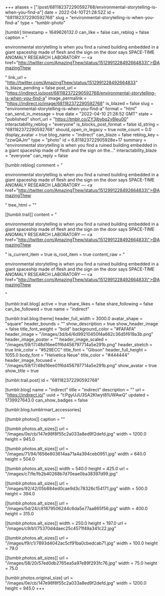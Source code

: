 +++
aliases = ["/post/681182372290592768/environmental-storytelling-is-when-you-find-a"]
date = 2022-04-10T21:28:52Z
id = "681182372290592768"
slug = "environmental-storytelling-is-when-you-find-a"
type = "tumblr-photo"

[tumblr]
timestamp = 1649626132.0
can_like = false
can_reblog = false
caption = "<p>environmental storytelling is when you find a ruined building embedded in a giant spaceship made of flesh and the sign on the door says SPACE-TIME ANOMALY RESEARCH LABORATORY — <a href=\"http://twitter.com/AmazingThew/status/1512991228492664833\">@AmazingThew</a></p>"
link_url = "http://twitter.com/AmazingThew/status/1512991228492664833"
is_blaze_pending = false
post_url = "https://indirect.io/post/681182372290592768/environmental-storytelling-is-when-you-find-a"
image_permalink = "https://indirect.io/image/681182372290592768"
is_blazed = false
slug = "environmental-storytelling-is-when-you-find-a"
format = "html"
can_send_in_message = true
date = "2022-04-10 21:28:52 GMT"
state = "published"
short_url = "https://tmblr.co/ZY3jbybq2y8leu00"
interactability_reblog = "everyone"
is_blocks_post_format = false
id_string = "681182372290592768"
should_open_in_legacy = true
note_count = 0.0
display_avatar = true
blog_name = "indirect"
can_blaze = false
reblog_key = "zzwQAJnr"
type = "photo"
id = 6.811823722905928e+17
summary = "environmental storytelling is when you find a ruined building embedded in a giant spaceship made of flesh and the sign on the..."
interactability_blaze = "everyone"
can_reply = false

[tumblr.reblog]
comment = "<p>environmental storytelling is when you find a ruined building embedded in a giant spaceship made of flesh and the sign on the door says SPACE-TIME ANOMALY RESEARCH LABORATORY — <a href=\"http://twitter.com/AmazingThew/status/1512991228492664833\">@AmazingThew</a></p>"
tree_html = ""

[[tumblr.trail]]
content = "<p>environmental storytelling is when you find a ruined building embedded in a giant spaceship made of flesh and the sign on the door says SPACE-TIME ANOMALY RESEARCH LABORATORY &mdash; <a href=\"http://twitter.com/AmazingThew/status/1512991228492664833\">@AmazingThew</a></p>"
is_current_item = true
is_root_item = true
content_raw = "<p>environmental storytelling is when you find a ruined building embedded in a giant spaceship made of flesh and the sign on the door says SPACE-TIME ANOMALY RESEARCH LABORATORY — <a href=\"http://twitter.com/AmazingThew/status/1512991228492664833\">@AmazingThew</a></p>"

[tumblr.trail.blog]
active = true
share_likes = false
share_following = false
can_be_followed = true
name = "indirect"

[tumblr.trail.blog.theme]
header_full_width = 3000.0
avatar_shape = "square"
header_bounds = ""
show_description = true
show_header_image = false
title_font_weight = "bold"
background_color = "#FAFAFA"
header_image = "/images/3d/b4/6d99210450f4a662c36d5f619a3b.png"
header_image_poster = ""
header_image_scaled = "/images/59/17/48d16ee01f6d456797714a5e291b.png"
header_stretch = true
link_color = "#529ECC"
title_font = "Gibson"
header_full_height = 1055.0
body_font = "Helvetica Neue"
title_color = "#444444"
header_image_focused = "/images/59/17/48d16ee01f6d456797714a5e291b.png"
show_avatar = true
show_title = true

[tumblr.trail.post]
id = "681182372290592768"

[tumblr.blog]
name = "indirect"
title = "indirect"
description = ""
url = "https://indirect.io/"
uuid = "t:PgyUJU3SA2Klwyt81UWAwQ"
updated = 1739927643.0
can_show_badges = false

[tumblr.blog.tumblrmart_accessories]

[[tumblr.photos]]
caption = ""

[[tumblr.photos.alt_sizes]]
url = "/images/0e/cb/147e98f8f55c2a033a8ed9f2defd.jpg"
width = 1200.0
height = 945.0

[[tumblr.photos.alt_sizes]]
url = "/images/71/94/1656e803614aa71a4a394ceb0951.jpg"
width = 640.0
height = 504.0

[[tumblr.photos.alt_sizes]]
width = 540.0
height = 425.0
url = "/images/c7/fe/fb2b40268b7d70eae0ba38397d99.jpg"

[[tumblr.photos.alt_sizes]]
url = "/images/92/42/05b884ed0cae9d3c78326c154171.jpg"
width = 500.0
height = 394.0

[[tumblr.photos.alt_sizes]]
url = "/images/5d/24/c81879506244c6da5e77aa865f56.jpg"
width = 400.0
height = 315.0

[[tumblr.photos.alt_sizes]]
width = 250.0
height = 197.0
url = "/images/c9/b1/75370d4daec25c4571f49a341c22.jpg"

[[tumblr.photos.alt_sizes]]
url = "/images/f9/c1/7893d4042ac5cf91ba0cbedcab71.jpg"
width = 100.0
height = 79.0

[[tumblr.photos.alt_sizes]]
url = "/images/58/20/57ed0db2765ea5a97e89f293fc76.jpg"
width = 75.0
height = 75.0

[tumblr.photos.original_size]
url = "/images/0e/cb/147e98f8f55c2a033a8ed9f2defd.jpg"
width = 1200.0
height = 945.0
+++
